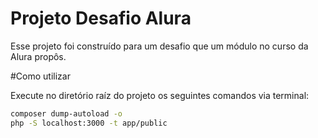 # Projeto Desafio Alura

Esse projeto foi construído para um desafio que um módulo no curso da Alura propôs.

#Como utilizar

Execute no diretório raíz do projeto os seguintes comandos via terminal:
````bash
composer dump-autoload -o
php -S localhost:3000 -t app/public
````
